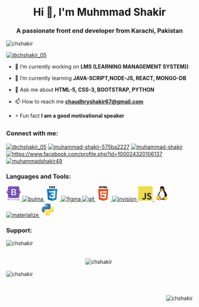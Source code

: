 <h1 align="center">Hi 👋, I'm Muhmmad Shakir</h1>
<h3 align="center">A passionate front end developer from Karachi, Pakistan</h3>

<p align="left"> <img src="https://komarev.com/ghpvc/?username=chshakir&label=Profile%20views&color=0e75b6&style=flat" alt="chshakir" /> </p>

<p align="left"> <a href="https://twitter.com/@chshakir_05" target="blank"><img src="https://img.shields.io/twitter/follow/@chshakir_05?logo=twitter&style=for-the-badge" alt="@chshakir_05" /></a> </p>

- 🔭 I’m currently working on **LMS (LEARNING MANAGEMENT SYSTEM))**

- 🌱 I’m currently learning **JAVA-SCRIPT,NODE-JS, REACT, MONGO-DB**

- 💬 Ask me about **HTML-5, CSS-3, BOOTSTRAP, PYTHON**

- 📫 How to reach me **chaudhryshakir67@gmail.com**

- ⚡ Fun fact **I am a good motivational speaker**

<h3 align="left">Connect with me:</h3>
<p align="left">
<a href="https://twitter.com/@chshakir_05" target="blank"><img align="center" src="https://raw.githubusercontent.com/rahuldkjain/github-profile-readme-generator/master/src/images/icons/Social/twitter.svg" alt="@chshakir_05" height="30" width="40" /></a>
<a href="https://linkedin.com/in/muhammad-shakir-575ba2227" target="blank"><img align="center" src="https://raw.githubusercontent.com/rahuldkjain/github-profile-readme-generator/master/src/images/icons/Social/linked-in-alt.svg" alt="muhammad-shakir-575ba2227" height="30" width="40" /></a>
<a href="https://stackoverflow.com/users/muhammad-shakir" target="blank"><img align="center" src="https://raw.githubusercontent.com/rahuldkjain/github-profile-readme-generator/master/src/images/icons/Social/stack-overflow.svg" alt="muhammad-shakir" height="30" width="40" /></a>
<a href="https://fb.com/https://www.facebook.com/profile.php?id=100024320106137" target="blank"><img align="center" src="https://raw.githubusercontent.com/rahuldkjain/github-profile-readme-generator/master/src/images/icons/Social/facebook.svg" alt="https://www.facebook.com/profile.php?id=100024320106137" height="30" width="40" /></a>
<a href="https://instagram.com/muhammadshakir49" target="blank"><img align="center" src="https://raw.githubusercontent.com/rahuldkjain/github-profile-readme-generator/master/src/images/icons/Social/instagram.svg" alt="muhammadshakir49" height="30" width="40" /></a>
</p>

<h3 align="left">Languages and Tools:</h3>
<p align="left"> <a href="https://getbootstrap.com" target="_blank" rel="noreferrer"> <img src="https://raw.githubusercontent.com/devicons/devicon/master/icons/bootstrap/bootstrap-plain-wordmark.svg" alt="bootstrap" width="40" height="40"/> </a> <a href="https://bulma.io/" target="_blank" rel="noreferrer"> <img src="https://raw.githubusercontent.com/gilbarbara/logos/804dc257b59e144eaca5bc6ffd16949752c6f789/logos/bulma.svg" alt="bulma" width="40" height="40"/> </a> <a href="https://www.w3schools.com/css/" target="_blank" rel="noreferrer"> <img src="https://raw.githubusercontent.com/devicons/devicon/master/icons/css3/css3-original-wordmark.svg" alt="css3" width="40" height="40"/> </a> <a href="https://www.figma.com/" target="_blank" rel="noreferrer"> <img src="https://www.vectorlogo.zone/logos/figma/figma-icon.svg" alt="figma" width="40" height="40"/> </a> <a href="https://git-scm.com/" target="_blank" rel="noreferrer"> <img src="https://www.vectorlogo.zone/logos/git-scm/git-scm-icon.svg" alt="git" width="40" height="40"/> </a> <a href="https://www.w3.org/html/" target="_blank" rel="noreferrer"> <img src="https://raw.githubusercontent.com/devicons/devicon/master/icons/html5/html5-original-wordmark.svg" alt="html5" width="40" height="40"/> </a> <a href="https://www.invisionapp.com/" target="_blank" rel="noreferrer"> <img src="https://www.vectorlogo.zone/logos/invisionapp/invisionapp-icon.svg" alt="invision" width="40" height="40"/> </a> <a href="https://developer.mozilla.org/en-US/docs/Web/JavaScript" target="_blank" rel="noreferrer"> <img src="https://raw.githubusercontent.com/devicons/devicon/master/icons/javascript/javascript-original.svg" alt="javascript" width="40" height="40"/> </a> <a href="https://www.linux.org/" target="_blank" rel="noreferrer"> <img src="https://raw.githubusercontent.com/devicons/devicon/master/icons/linux/linux-original.svg" alt="linux" width="40" height="40"/> </a> <a href="https://materializecss.com/" target="_blank" rel="noreferrer"> <img src="https://raw.githubusercontent.com/prplx/svg-logos/5585531d45d294869c4eaab4d7cf2e9c167710a9/svg/materialize.svg" alt="materialize" width="40" height="40"/> </a> <a href="https://www.python.org" target="_blank" rel="noreferrer"> <img src="https://raw.githubusercontent.com/devicons/devicon/master/icons/python/python-original.svg" alt="python" width="40" height="40"/> </a> </p>

<h3 align="left">Support:</h3>
<p><a href="https://www.buymeacoffee.com/chshakir"> <img align="left" src="https://cdn.buymeacoffee.com/buttons/v2/default-yellow.png" height="50" width="210" alt="chshakir" /></a></p><br><br>

<p ><img align="right" style="margin-top:100px;"  src="https://github-readme-stats.vercel.app/api/top-langs?username=chshakir&show_icons=true&locale=en&layout=compact" alt="chshakir" /></p>

<p>&nbsp;<img align="center" src="https://github-readme-stats.vercel.app/api?username=chshakir&show_icons=true&locale=en" alt="chshakir" /></p>

<p><img align="center" src="https://github-readme-streak-stats.herokuapp.com/?user=chshakir&" alt="chshakir" /></p>
